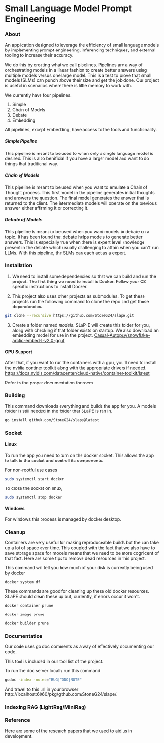 # Small Language Model Prompt Engineering

### About

An application designed to leverage the efficiency of small language models by implementing prompt engineering, inferencing techniques, and external tooling to increase their accuracy.

We do this by creating what we call pipelines. Pipelines are a way of orchestrating models in a linear fashion to create better answers using multiple models versus one large model.
This is a test to prove that small models (SLMs) can punch above their size and get the job done. Our project is useful in scenarios where there is little memory to work with.

We currently have four pipelines.
1. Simple
2. Chain of Models
3. Debate
4. Embedding

All pipelines, except Embedding, have access to the tools and functionality.

##### Simple Pipeline
This pipeline is meant to be used to when only a single language model is desired. This is also benificial if you have a larger model and want to do things that traditional way.

##### Chain of Models
This pipeline is meant to be used when you want to emulate a Chain of Thought process. This first model in the pipeline generates initial thoughts and answers the question.
The final model generates the answer that is returned to the client. The intermediate models will operate on the previous answer, either affirming it or correcting it.

##### Debate of Models
This pipeline is meant to be used when you want models to debate on a topic. It has been found that debate helps models to generate better answers.
This is especially true when there is expert level knowledge present in the debate which usually challenging to attain when you can't run LLMs. With this pipeline, the SLMs can each
act as a expert.

### Installation

1. We need to install some dependencies so that we can build and run the project. The first thing we need to install is Docker.
Follow your OS specific instructions to install Docker.

2. This project also uses other projects as submodules. To get these projects run the following command to clone the repo and get those dependencies.
```bash
git clone --recursive https://github.com/StoneG24/slape.git
```

3. Create a folder named *models*. SLaP-E will create this folder for you, along with checking if that folder exists on startup.
We also download an embedding model for use in the project. [Casual-Autopsy/snowflake-arctic-embed-l-v2.0-gguf](https://huggingface.co/Casual-Autopsy/snowflake-arctic-embed-l-v2.0-gguf)

#### GPU Support

After that, if you want to run the containers with a gpu, you'll need to install the nvidia continer toolkit along with the appropriate drivers if needed.
https://docs.nvidia.com/datacenter/cloud-native/container-toolkit/latest

Refer to the proper documentation for rocm.

### Building
This command downloads everything and builds the app for you. A models folder is still needed in the folder that SLaPE is ran in.
```bash
go install github.com/StoneG24/slape@latest
```
### Socket

#### Linux

To run the app you need to turn on the docker socket. This allows the app to talk to the socket and controll its components.

For non-rootful use cases

```bash
sudo systemctl start docker
```

To close the socket on linux,

```bash
sudo systemctl stop docker
```

#### Windows

For windows this process is managed by docker desktop.

### Cleanup

Containers are very useful for making reproduceable builds but the can take up a lot of space over time. This coupled with the fact that we also have to save storage space for models means that we need to be more cognicent of that fact. Here are some tips to remove dead resources in this project.

This command will tell you how much of your disk is currently being used by docker

```bash
docker system df
```

These commands are good for cleaning up these old docker resources. SLaPE should clean these up but, currently, if errors occur it won't.

```bash
docker container prune
```

```bash
docker image prune
```

```bash
docker builder prune
```

### Documentation
Our code uses go doc comments as a way of effectively documenting our code.

This tool is included in our tool list of the project.

To run the doc server locally run this command
```bash
godoc -index -notes="BUG|TODO|NOTE"
```

And travel to this url in your browser http://localhost:6060/pkg/github.com/StoneG24/slape/.

### Indexing RAG (LightRag/MiniRag)

### Reference

Here are some of the research papers that we used to aid us in development.
